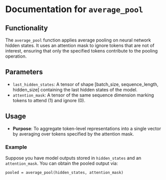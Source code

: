 # Documentation for `average_pool`

## Functionality

The `average_pool` function applies average pooling on neural network hidden states. It uses an attention mask to ignore tokens that are not of interest, ensuring that only the specified tokens contribute to the pooling operation.

## Parameters

- `last_hidden_states`: A tensor of shape [batch_size, sequence_length, hidden_size] containing the last hidden states of the model.
- `attention_mask`: A tensor of the same sequence dimension marking tokens to attend (1) and ignore (0).

## Usage

- **Purpose**: To aggregate token-level representations into a single vector by averaging over tokens specified by the attention mask.

### Example

Suppose you have model outputs stored in `hidden_states` and an `attention_mask`. You can obtain the pooled output via:

    pooled = average_pool(hidden_states, attention_mask)